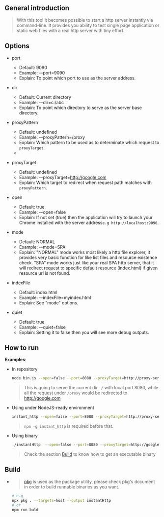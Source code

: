 ## General introduction
>With this tool it becomes possible to start a http server instantly via command-line.
It provides you ability to test single page application or static web files with a real http server with tiny effort.

## Options

- port
  - Default: 9090
  - Example: --port=9090
  - Explain: To point which port to use as the server address.

- dir
  - Default: Current directory
  - Example: --dir=c:/abc
  - Explain: To point which directory to serve as the server base directory.

- proxyPattern
  - Default: undefined
  - Example: --proxyPattern=/proxy
  - Explain: Which pattern to be used as to determinate which request to `proxyTarget`.
  - 
- proxyTarget
  - Default: undefined
  - Example: --proxyTarget=http://google.com
  - Explain: Which target to redirect when request path matches with `proxyPattern`.

- open
  - Default: true
  - Example: --open=false
  - Explain: If not set (true) then the application will try to launch your Chrome installed with the server address`e.g http://localhost:9090`.

- mode
  - Default: NORMAL
  - Example: --mode=SPA
  - Explain: "NORMAL" mode works most likely a http file explorer, it provides very basic function for like list files and resource existence check.
             "SPA" mode works just like your real SPA http server, that it will redirect request to specific default resource (index.html) if given resource url is not found.
- indexFile
  - Default: index.html
  - Example: --indexFile=myindex.html
  - Explain: See "mode" options.
  
- quiet
  - Default: true
  - Example: --quiet=false
  - Explain: Setting it to false then you will see more debug outputs.  

## How to run
**Examples**:

- In repository
	```bash
	node bin.js --open=false --port=8080 --proxyTarget=http://proxy-server:8080 --proxyPattern=/api/*
	````
	> This is going to serve the current dir `./` with local port 8080, while all the request under `/proxy` would be redirected to http://google.com

- Using under NodeJS-ready environment
	```bash
	instant_http --open=false --port=8080 --proxyTarget=http://proxy-server:8080 --proxyPattern=/api/*
	```
	> `npm -g instant_http` is required before that.

- Using binary
	```bash
	./instantHttp  --open=false --port=8080 --proxyTarget=http://google.com --proxyPattern=/proxy
	```
	> Check the section [Build](#Build) to know how to get an executable binary


## Build
- > [pkg](https://www.npmjs.com/package/pkg) is used as the package utility, please check pkg's document in order to build runnable binaries as you want.
  ```bash
  # e.g
  npx pkg . --targets=host --output instantHttp
  # or
  npm run buld
  ```
